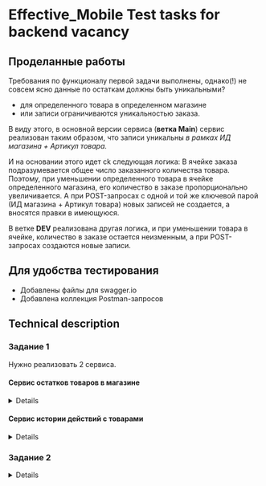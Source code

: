 # Effective_Mobile Test tasks for backend vacancy

## Проделанные работы

Требования по функционалу первой задачи выполнены,
однако(!) не совсем ясно данные по остаткам должны быть уникальными?

- для определенного товара в определенном магазине
- или записи ограничиваются уникальностью заказа.

В виду этого, в основной версии сервиса (**ветка Main**)
сервис реализован таким образом, что записи уникальны
*в рамках ИД магазина + Артикул товара.*

И на основании этого идет ck следующая логика:
В ячейке заказа подразумевается общее число заказанного количества товара.
Поэтому, при уменьшении определенного товара в ячейке определенного магазина,
его количество в заказе пропорционально увеличивается.
А при POST-запросах с одной и той же ключевой парой
(ИД магазина + Артикул товара) новых записей не создается, а вносятся правки в имеющуюся.

В ветке **DEV** реализована другая логика, и при уменьшении товара в ячейке,
количество в заказе остается неизменным, а при POST-запросах создаются новые записи.

## Для удобства тестирования

- Добавлены файлы для swagger.io
- Добавлена коллекция Postman-запросов

## Technical description

### **Задание 1**

Нужно реализовать 2 сервиса.

#### Сервис остатков товаров в магазине

<details>

У товара могут быть следующие поля:

- PLU - артикул товара
- Название товара
- Количество товара на полке
- Количество товара в заказе
- Для какого магазина данных остаток

Данные денормализованы, их нужно привести к 2-3 нормальной форме.
Должны быть следующие endpoint:

- Создание товара
- Создание остатка
- Увеличение остатка
- Уменьшение остатка
- Получение остатков по фильтрам
  1 plu
  2 shop_id
  3 количество остатков на полке (с-по)
  4 количество остатков в заказе (с-по)
- Получение товаров по фильтрам
  1 name
  2 plu

</details>

#### Сервис истории действий с товарами

<details>

В сервис “истории действий с товарами” нужно отправлять все события,
которые происходят с товарами или остатками.
Общение сервисов может происходить любым способом.
Сервис “истории действий с товарами или остатками” должен иметь endpoint,
который отдаст историю действий с фильтрами по:

- shop_id
- plu
- date (с-по)
- action

и постраничной навигацией. Фреймворк так же может быть любой, но не nest.

- Один из сервисов должен быть на JS
- Для второго можно использовать TS.
- СУБД - postgresql

</details>

### **Задание 2**

<details>

Нужно написать сервис, который работает с пользователями.
В бд может быть более 1 миллиона пользователей
(набить данными бд нужно самостоятельно.
Например, написать миграцию, которая это сделает). Каждый пользователь имеет поля:

- Имя
- Фамилия
- Возраст
- Пол
- проблемы: boolean // есть ли проблемы у пользователя

Нужно сделать endpoint, который проставить флаг проблемы у пользователей в false
и посчитает, сколько пользователей имело true в этом флаге.
**Этот сервис нужно реализовать на nestjs.**

</details>

